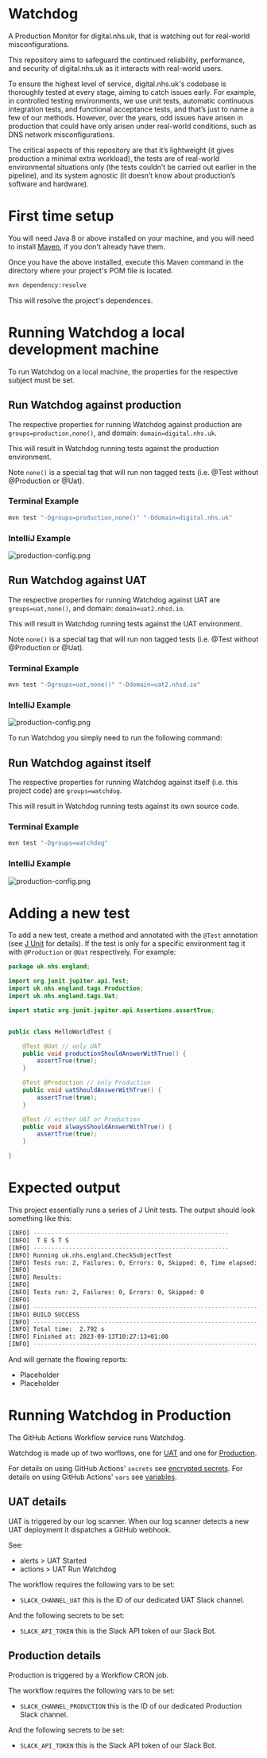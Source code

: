 # Watchdog
A Production Monitor for digital.nhs.uk, that is watching out for real-world misconfigurations.

This repository aims to safeguard the continued reliability, performance, and security of digital.nhs.uk as it interacts with real-world users. 

To ensure the highest level of service, digital.nhs.uk's codebase is thoroughly tested at every stage, aiming to catch issues early. For example, in controlled testing environments, we use unit tests, automatic continuous integration tests, and functional acceptance tests, and that’s just to name a few of our methods. However, over the years, odd issues have arisen in production that could have only arisen under real-world conditions, such as DNS network misconfigurations. 

The critical aspects of this repository are that it’s lightweight (it gives production a minimal extra workload), the tests are of real-world environmental situations only (the tests couldn’t be carried out earlier in the pipeline), and its system agnostic (it doesn’t know about production’s software and hardware).

# First time setup
You will need Java 8 or above installed on your machine, and you will need to install [Maven](https://maven.apache.org/install.html), if you don't already have them.

Once you have the above installed, execute this Maven command in the directory where your project's POM file is located.
```bash
mvn dependency:resolve
```
This will resolve the project's dependences.

# Running Watchdog a local development machine
To run Watchdog on a local machine, the properties for the respective subject must be set.

## Run Watchdog against production
The respective properties for running Watchdog against production are `groups=production,none()`, and domain: `domain=digital.nhs.uk`.

This will result in Watchdog running tests against the production environment.

Note `none()` is a special tag that will run non tagged tests (i.e. @Test without @Production or @Uat).

### Terminal Example
```bash
mvn test "-Dgroups=production,none()" "-Ddomain=digital.nhs.uk"
```

### IntelliJ Example
![production-config.png](images/production-config.png)

## Run Watchdog against UAT
The respective properties for running Watchdog against UAT are `groups=uat,none()`, and domain: `domain=uat2.nhsd.io`.

This will result in Watchdog running tests against the UAT environment.

Note `none()` is a special tag that will run non tagged tests (i.e. @Test without @Production or @Uat).

### Terminal Example
```bash
mvn test "-Dgroups=uat,none()" "-Ddomain=uat2.nhsd.io"
```

### IntelliJ Example
![production-config.png](images/uat-config.png)

To run Watchdog you simply need to run the following command:

## Run Watchdog against itself
The respective properties for running Watchdog against itself (i.e. this project code) are `groups=watchdog`.

This will result in Watchdog running tests against its own source code.

### Terminal Example
```bash
mvn test "-Dgroups=watchdog"
```

### IntelliJ Example
![production-config.png](images/watchdog-config.png)


# Adding a new test
To add a new test, create a method and annotated with the `@Test` annotation (see [J Unit](https://junit.org/junit5/docs/current/user-guide/#writing-tests) for details). If the test is only for a specific environment tag it with `@Production` or `@Uat` respectively. For example:

```java
package uk.nhs.england;

import org.junit.jupiter.api.Test;
import uk.nhs.england.tags.Production;
import uk.nhs.england.tags.Uat;

import static org.junit.jupiter.api.Assertions.assertTrue;


public class HelloWorldTest {

    @Test @Uat // only UAT
    public void productionShouldAnswerWithTrue() {
        assertTrue(true);
    }

    @Test @Production // only Production
    public void uatShouldAnswerWithTrue() {
        assertTrue(true);
    }

    @Test // either UAT or Production
    public void alwaysShouldAnswerWithTrue() {
        assertTrue(true);
    }

}
```

# Expected output
This project essentially runs a series of J Unit tests. The output should look something like this:

```bash
[INFO] -------------------------------------------------------
[INFO]  T E S T S
[INFO] -------------------------------------------------------
[INFO] Running uk.nhs.england.CheckSubjectTest
[INFO] Tests run: 2, Failures: 0, Errors: 0, Skipped: 0, Time elapsed: 0.063 s -- in uk.nhs.england.CheckSubjectTest
[INFO] 
[INFO] Results:
[INFO] 
[INFO] Tests run: 2, Failures: 0, Errors: 0, Skipped: 0
[INFO] 
[INFO] ------------------------------------------------------------------------
[INFO] BUILD SUCCESS
[INFO] ------------------------------------------------------------------------
[INFO] Total time:  2.792 s
[INFO] Finished at: 2023-09-13T10:27:13+01:00
[INFO] ------------------------------------------------------------------------
```

And will gernate the flowing reports:
- Placeholder
- Placeholder

# Running Watchdog in Production
The GitHub Actions Workflow service runs Watchdog.

Watchdog is made up of two worflows, one for [UAT](.github/workflows/test-runner-uat.yml) and one for [Production](.github/workflows/test-runner-production.yml).

For details on using GitHub Actions' `secrets` see [encrypted secrets](https://docs.github.com/en/actions/reference/encrypted-secrets).
For details on using GitHub Actions' `vars` see [variables](https://docs.github.com/en/actions/learn-github-actions/variables).

## UAT details
UAT is triggered by our log scanner. When our log scanner detects a new UAT deployment it dispatches a GitHub webhook.

See:
- alerts  > UAT Started
- actions > UAT Run Watchdog

The workflow requires the following vars to be set:
- `SLACK_CHANNEL_UAT` this is the ID of our dedicated UAT Slack channel.

And the following secrets to be set:
- `SLACK_API_TOKEN` this is the Slack API token of our Slack Bot.


## Production details
Production is triggered by a Workflow CRON job.

The workflow requires the following vars to be set:
- `SLACK_CHANNEL_PRODUCTION` this is the ID of our dedicated Production Slack channel.

And the following secrets to be set:
- `SLACK_API_TOKEN` this is the Slack API token of our Slack Bot.
